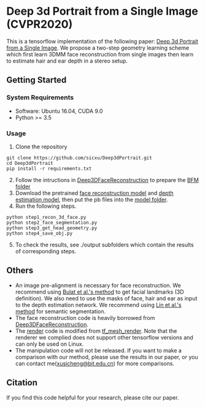 # Deep 3d Portrait from a Single Image (CVPR2020)
This is a tensorflow implementation of the following paper: [Deep 3d Portrait from a Single Image](https://arxiv.org/abs/2004.11598). We propose a two-step geometry learning scheme which first learn 3DMM face reconstruction from single images then learn to estimate hair and ear depth in a stereo setup.
<!-- <p align="center"> 
<img src="images/pipeline.jpg">
</p> -->



<!-- - Typical single-image head reconstruction results. Our method can deal with a large variety of face shapes and hair styles, generating high-quality 3D head models. 
<p align="center"> 
<img src="images/3d_results.jpg">
</p>


- Typical pose manipulation results. The left column shows the input images to our method, and the other columns
show our synthesized images with altered head poses.
<p align="center"> 
<img src="images/pose_manipulation.jpg">
</p> -->


## Getting Started
### System Requirements
- Software: Ubuntu 16.04, CUDA 9.0
- Python  >= 3.5
### Usage
1. Clone the repository
```
git clone https://github.com/sicxu/Deep3dPortrait.git
cd Deep3dPortrait
pip install -r requirements.txt
```
2. Follow the intructions in [Deep3DFaceReconstruction](https://github.com/microsoft/Deep3DFaceReconstruction) to prepare the [BFM folder](/BFM)
3. Download the pretrained [face reconstruction model](https://drive.google.com/file/d/1fPsvLKghlCK8rknb9GPiKwIq9HIqWWwV/view?usp=sharing) and [depth estimation model](https://drive.google.com/file/d/1QUSK4k6ZONOZWpph9GHW0VGAiKFggEU5/view?usp=sharing), then put the pb files into the [model folder](model).
4. Run the following steps.

```
python step1_recon_3d_face.py
python step2_face_segmentation.py
python step3_get_head_geometry.py
python step4_save_obj.py
```

5. To check the results, see ./output subfolders which contain the results of corresponding steps.
   
## Others
- An image pre-alignment is necessary for face reconstruction. We recommend using [Bulat et al.'s method](https://github.com/1adrianb/2D-and-3D-face-alignment) to get facial landmarks (3D definition). We also need to use the masks of face,  hair and ear as input to the depth estimation network. We recommend using [Lin et al.'s method](https://arxiv.org/pdf/1906.01342.pdf) for semantic segmentation.
- The face reconstruction code is heavily borrowed from [Deep3DFaceReconstruction](https://github.com/microsoft/Deep3DFaceReconstruction).
- The [render](utils/render) code is modified from [tf_mesh_render](https://github.com/google/tf_mesh_renderer/tree/ba27ea1798f6ee8d03ddbc52f42ab4241f9328bb). Note that the renderer we complied does not support other tensorflow versions and can only be used on Linux.
- The manipulation code will not be released. If you want to make a comparison with our method, please use the results in our paper, or you can contact me(xusicheng@bit.edu.cn) for more comparisons.

## Citation
If you find this code helpful for your research, please cite our paper.
